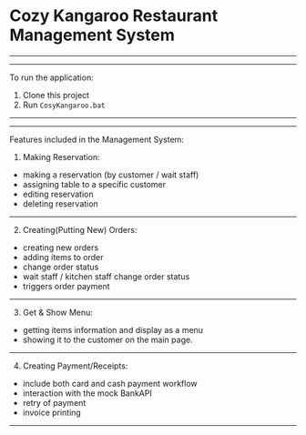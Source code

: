 # Cozy Kangaroo Restaurant Management System

---
---

To run the application: 
1. Clone this project
2. Run `CosyKangaroo.bat`

---
---

Features included in the Management System:

1. Making Reservation:

- making a reservation (by customer / wait staff)
- assigning table to a specific customer
- editing reservation
- deleting reservation

---

2. Creating(Putting New) Orders:

- creating new orders
- adding items to order
- change order status
- wait staff / kitchen staff change order status
- triggers order payment

---

3. Get & Show Menu:

- getting items information and display as a menu
- showing it to the customer on the main page.

---

4. Creating Payment/Receipts:

- include both card and cash payment workflow
- interaction with the mock BankAPI
- retry of payment
- invoice printing

---
